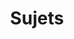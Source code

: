 ---
title: "Sujets"
description: "Parcourir les articles par sujet"
layout: "topics"
lang: fr
lastmod: '2025-07-07'
translation_model: gpt-4o
--- 